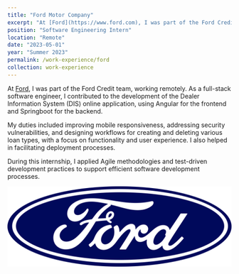 ```yaml
---
title: "Ford Motor Company"
excerpt: "At [Ford](https://www.ford.com), I was part of the Ford Credit team, working in a fully-remote environment. As a full-stack software engineer, I contributed to the development of the Dealer Information System (DIS) online application, using Angular for the frontend and Springboot for the backend."
position: "Software Engineering Intern"
location: "Remote"
date: "2023-05-01"
year: "Summer 2023"
permalink: /work-experience/ford
collection: work-experience
---
```


At [Ford](https://www.ford.com), I was part of the Ford Credit team, working remotely. As a full-stack software engineer, I contributed to the development of the Dealer Information System (DIS) online application, using Angular for the frontend and Springboot for the backend. 

My duties included improving mobile responsiveness, addressing security vulnerabilities, and designing workflows for creating and deleting various loan types, with a focus on functionality and user experience. I also helped in facilitating deployment processes. 

During this internship, I applied Agile methodologies and test-driven development practices to support efficient software development processes.

<img src="/images/ford_logo.png">
